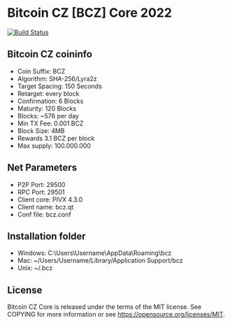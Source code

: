 Bitcoin CZ [BCZ] Core 2022
===============================

[![Build Status](https://travis-ci.org/SpecialCoins/bitcoincz.svg?branch=master)](https://travis-ci.org/SpecialCoins/bitcoincz)

Bitcoin CZ coininfo
----------------
* Coin Suffix: BCZ
* Algorithm: SHA-256/Lyra2z
* Target Spacing: 150 Seconds
* Retarget: every block
* Confirmation: 6 Blocks
* Maturity: 120 Blocks
* Blocks: ~576 per day
* Min TX Fee: 0.001 BCZ
* Block Size: 4MB
* Rewards 3.1 BCZ per block
* Max supply: 100.000.000

Net Parameters
----------------
* P2P Port: 29500
* RPC Port: 29501
* Client core: PIVX 4.3.0
* Client name: bcz.qt
* Conf file: bcz.conf

Installation folder
----------------
* Windows: C:\Users\Username\AppData\Roaming\bcz
* Mac: ~/Users/Username/Library/Application Support/bcz
* Unix: ~/.bcz

License
----------------
Bitcoin CZ Core is released under the terms of the MIT license. See COPYING for more information or see https://opensource.org/licenses/MIT.
